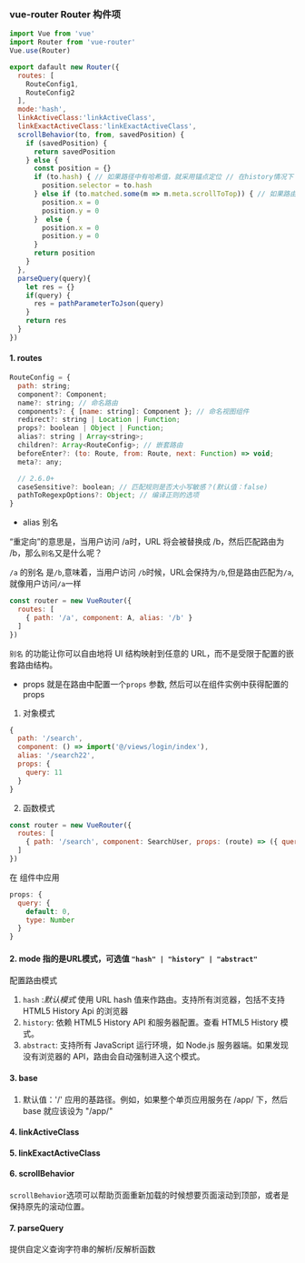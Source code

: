### vue-router Router 构件项

```js
import Vue from 'vue'
import Router from 'vue-router'
Vue.use(Router)

export dafault new Router({
  routes: [
    RouteConfig1,
    RouteConfig2
  ],
  mode:'hash',
  linkActiveClass:'linkActiveClass',
  linkExactActiveClass:'linkExactActiveClass',
  scrollBehavior(to, from, savedPosition) {
    if (savedPosition) {
      return savedPosition
    } else {
      const position = {}
      if (to.hash) { // 如果路径中有哈希值，就采用锚点定位 // 在history情况下
        position.selector = to.hash
      } else if (to.matched.some(m => m.meta.scrollToTop)) { // 如果路由元信息中存在参数，对参数做进一步判断（此示例代表滚动到顶部）
        position.x = 0
        position.y = 0
      }  else {
        position.x = 0
        position.y = 0
      }
      return position
    }
  },
  parseQuery(query){
    let res = {}
    if(query) {
      res = pathParameterToJson(query)
    }
    return res
  }
})
```

#### 1. routes

```js
RouteConfig = {
  path: string;
  component?: Component;
  name?: string; // 命名路由
  components?: { [name: string]: Component }; // 命名视图组件
  redirect?: string | Location | Function;
  props?: boolean | Object | Function;
  alias?: string | Array<string>;
  children?: Array<RouteConfig>; // 嵌套路由
  beforeEnter?: (to: Route, from: Route, next: Function) => void;
  meta?: any;

  // 2.6.0+
  caseSensitive?: boolean; // 匹配规则是否大小写敏感？(默认值：false)
  pathToRegexpOptions?: Object; // 编译正则的选项
}
```
* alias 别名

“重定向”的意思是，当用户访问 /a时，URL 将会被替换成 /b，然后匹配路由为 /b，那么`别名`又是什么呢？

`/a` 的别名 是`/b`,意味着，当用户访问 `/b`时候，URL会保持为`/b`,但是路由匹配为`/a`,就像用户访问`/a`一样

```js
const router = new VueRouter({
  routes: [
    { path: '/a', component: A, alias: '/b' }
  ]
})
```
`别名` 的功能让你可以自由地将 UI 结构映射到任意的 URL，而不是受限于配置的嵌套路由结构。

* props
就是在路由中配置一个`props` 参数, 然后可以在组件实例中获得配置的props

1. 对象模式

```js
{
  path: '/search',
  component: () => import('@/views/login/index'),
  alias: '/search22',
  props: {
    query: 11
  }
}
```

2. 函数模式

```js
const router = new VueRouter({
  routes: [
    { path: '/search', component: SearchUser, props: (route) => ({ query: route.query.q }) }
  ]
})
```
在 组件中应用

```js
props: {
  query: {
    default: 0,
    type: Number
  }
}
```
#### 2. mode 指的是URL模式，可选值 `"hash" | "history" | "abstract"`
配置路由模式
1. `hash` :*默认模式*  使用 URL hash 值来作路由。支持所有浏览器，包括不支持 HTML5 History Api 的浏览器
2. `history`: 依赖 HTML5 History API 和服务器配置。查看 HTML5 History 模式。
3. `abstract`: 支持所有 JavaScript 运行环境，如 Node.js 服务器端。如果发现没有浏览器的 API，路由会自动强制进入这个模式。

#### 3. base 
1. 默认值：'/'
应用的基路径。例如，如果整个单页应用服务在 /app/ 下，然后 base 就应该设为 "/app/"

####  4. linkActiveClass

#### 5. linkExactActiveClass

#### 6. scrollBehavior
`scrollBehavior`选项可以帮助页面重新加载的时候想要页面滚动到顶部，或者是保持原先的滚动位置。

#### 7. parseQuery
提供自定义查询字符串的解析/反解析函数







